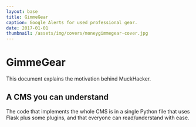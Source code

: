 ```yaml
---
layout: base
title: GimmeGear
caption: Google Alerts for used professional gear.
date: 2017-01-01
thumbnail: /assets/img/covers/moneygimmegear-cover.jpg
---
```


# GimmeGear

This document explains the motivation behind MuckHacker.

## A CMS you can understand

The code that implements the whole CMS is in a single Python file that uses Flask plus some plugins, and that everyone can read/understand with ease.
